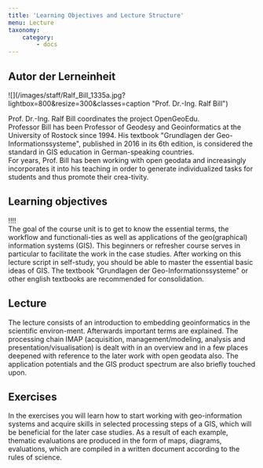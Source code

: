 ```yaml
---
title: 'Learning Objectives and Lecture Structure'
menu: Lecture
taxonomy:
    category:
        - docs
---
```


## Autor der Lerneinheit
<div class="row align-items-center">
  <div class="col-sm-3" markdown="1">![](/images/staff/Ralf_Bill_1335a.jpg?lightbox=800&resize=300&classes=caption "Prof. Dr.-Ing. Ralf Bill")</div>
  <div class="col-sm-9">
    <p>Prof. Dr.-Ing. Ralf Bill coordinates the project OpenGeoEdu.<br /> Professor Bill has been Professor of Geodesy and Geoinformatics at the University of Rostock since 1994. His textbook "Grundlagen der Geo-Informationssysteme", published in 2016 in its 6th edition, is considered the standard in GIS education in German-speaking countries.<br />For years, Prof. Bill has been working with open geodata and increasingly incorporates it into his teaching in order to generate individualized tasks for students and thus promote their crea-tivity.</p>
  </div>
</div>
<!--
| | | 
|--|--|
|![](Ralf_Bill_1335a.jpg?lightbox=800&resize=300&classes=caption "Prof. Dr.-Ing. Ralf Bill") | Prof. Dr.-Ing. Ralf Bill koordiniert das Projekt OpenGeoEdu. <br /> Professor Bill ist seit 1994 Professor für Geodäsie und Geoinformatik an der Universität Rostock. Sein Lehrbuch „Grundlagen der Geo-Informationssysteme“, 2016 in 6. Auflage erschienen, gilt im deutschsprachigen Bereich als Standard in der Ausbildung zu GIS. <br /> Seit Jahren beschäftigt sich Prof. Bill mit offenen Geodaten und bezieht diese mehr und mehr in den Unterricht ein, um individualisierte Aufgaben für Studierende zu generieren und damit deren Kreativität zu fördern. |
-->

## Learning objectives 
!!!! <br> The goal of the course unit is to get to know the essential terms, the workflow and functionali-ties as well as applications of the geo(graphical) information systems (GIS). This beginners or refresher course serves in particular to facilitate the work in the case studies. After working on this lecture script in self-study, you should be able to master the essential basic ideas of GIS. The textbook "Grundlagen der Geo-Informationssysteme" or other english textbooks are recommended for consolidation.

## Lecture
The lecture consists of an introduction to embedding geoinformatics in the scientific environ-ment. Afterwards important terms are explained. The processing chain IMAP (acquisition, management/modeling, analysis and presentation/visualisation) is dealt with in an overview and in a few places deepened with reference to the later work with open geodata also. The application potentials and the GIS product spectrum are also briefly touched upon.

## Exercises
In the exercises you will learn how to start working with geo-information systems and acquire skills in selected processing steps of a GIS, which will be beneficial for the later case studies. 
As a result of each example, thematic evaluations are produced in the form of maps, diagrams, evaluations, which are compiled in a written document according to the rules of science.
